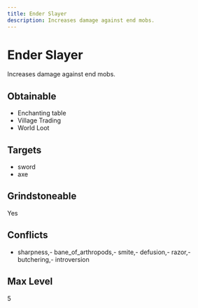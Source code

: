 ```yaml
---
title: Ender Slayer
description: Increases damage against end mobs.
---
```

# Ender Slayer
Increases damage against end mobs.
## Obtainable
- Enchanting table
- Village Trading
- World Loot
## Targets
- sword
 - axe
## Grindstoneable
Yes
## Conflicts
- sharpness,- bane_of_arthropods,- smite,- defusion,- razor,- butchering,- introversion
## Max Level
5
